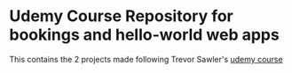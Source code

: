 # Udemy Course Repository for bookings and hello-world web apps

This contains the 2 projects made following Trevor Sawler's [udemy course](https://www.udemy.com/course/building-modern-web-applications-with-go/)

